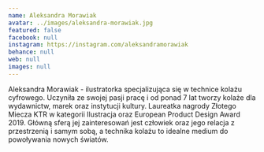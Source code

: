 ```yaml
---
name: Aleksandra Morawiak
avatar: ../images/aleksandra-morawiak.jpg
featured: false
facebook: null
instagram: https://instagram.com/aleksandramorawiak
behance: null
web: null
images: null
---
```

Aleksandra Morawiak - ilustratorka specjalizująca się w technice kolażu cyfrowego. Uczyniła ze swojej pasji pracę i od ponad 7 lat tworzy kolaże dla wydawnictw, marek oraz instytucji kultury. Laureatka nagrody Złotego Miecza KTR w kategorii Ilustracja oraz European Product Design Award 2019. Główną sferą jej zainteresowań jest człowiek oraz jego relacja z przestrzenią i samym sobą, a technika kolażu to idealne medium do powoływania nowych światów.
